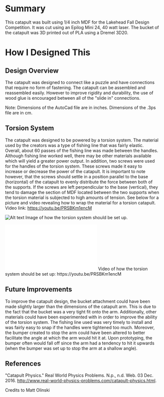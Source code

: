 # Summary

This catapult was built using 1/4 inch MDF for the Lakehead Fall Design Competition.
It was cut using an Epilog Mini 24, 40 watt laser.
The bucket of the catapult was 3D printed out of PLA using a Dremel 3D20.

# How I Designed This

## Design Overview

The catapult was designed to connect like a puzzle and have connections that require no form of fastening. The catapult can be assembled and reassembled easily. However to improve rigidity and durability, the use of wood glue is encouraged between all of the "slide in" connections.

Note: Dimensions of the AutoCad file are in inches. Dimensions of the .3ps file are in cm.

## Torsion System

The catapult was designed to be powered by a torsion system. The material used by the creators was a type of fishing line that was fairly elastic. Overall, about 60 passes of the fishing line was made between the handles. Although fishing line worked well, there may be other materials available which will yield a greater power output.
In addition, two screws were used for the handles of the torsion system. These screws made it easy to increase or decrease the power of the catapult. It is important to note however, that the screws should settle in a position parallel to the base (horizontal) of the catapult to evenly distribute the force between both of the supports. If the screws are left perpendicular to the base (vertical), they tend to damage the section of MDF located between the two supports when the torsion material is subjected to high amounts of tension.
See below for a picture and video revealing how to wrap the material for a torsion catapult.
Video link: https://youtu.be/PRSBKm1encM

![Alt text](https://cdn.thingiverse.com/assets/99/fc/cc/0a/2d/Screen_Shot_2016-12-03_at_12.47.14_PM.png)
Image of how the torsion system should be set up.

<iframe src="//www.youtube.com/embed/PRSBKm1encM" frameborder="0" allowfullscreen></iframe>
Video of how the torsion system should be set up: https://youtu.be/PRSBKm1encM

## Future Improvements

To improve the catapult design, the bucket attachment could have been made slightly larger than the dimensions of the catapult arm. This is due to the fact that the bucket was a very tight fit onto the arm.
Additionally, other materials could have been experimented with in order to improve the ability of the torsion system. The fishing line used was very timely to install and was fairly easy to snap if the handles were tightened too much.
Moreover, the bumper created to stop the arm could have been altered to better facilitate the angle at which the arm would hit it at. Upon prototyping, the bumper often would fall off since the arm had a tendency to hit it upwards (when the bumper was set up to stop the arm at a shallow angle).

## References

"Catapult Physics." Real World Physics Problems. N.p., n.d. Web. 03 Dec. 2016. <http://www.real-world-physics-problems.com/catapult-physics.html>.

Credits to Matt Olinski
